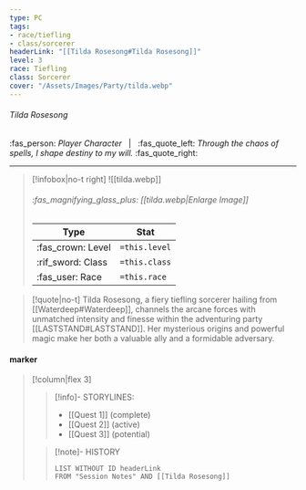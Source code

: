 ```yaml
---
type: PC
tags:
- race/tiefling
- class/sorcerer
headerLink: "[[Tilda Rosesong#Tilda Rosesong]]"
level: 3
race: Tiefling
class: Sorcerer
cover: "/Assets/Images/Party/tilda.webp"
---
```

###### Tilda Rosesong
:fas_person: *Player Character* &nbsp; | &nbsp; :fas_quote_left: *Through the chaos of spells, I shape destiny to my will.* :fas_quote_right:
___
> [!infobox|no-t right]
> ![[tilda.webp]]
> ###### :fas_magnifying_glass_plus:  [[tilda.webp|Enlarge Image]]
> | Type | Stat |
> | ---- | ---- |
> | :fas_crown: Level | `=this.level` |
> | :rif_sword: Class | `=this.class` |
> | :fas_user: Race | `=this.race` |

> [!quote|no-t]
> Tilda Rosesong, a fiery tiefling sorcerer hailing from [[Waterdeep#Waterdeep]], channels the arcane forces with unmatched intensity and finesse within the adventuring party [[LASTSTAND#LASTSTAND]]. Her mysterious origins and powerful magic make her both a valuable ally and a formidable adversary.

#### marker
> [!column|flex 3]
>> [!info]- STORYLINES:
>> - [[Quest 1]] (complete)
>> - [[Quest 2]] (active)
>> - [[Quest 3]] (potential)
>
>>[!note]- HISTORY
>>```dataview
>>LIST WITHOUT ID headerLink
>>FROM "Session Notes" AND [[Tilda Rosesong]]